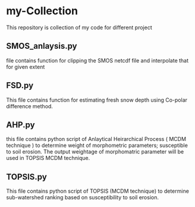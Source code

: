 # my-Collection
This repository is collection of my code for different project

## SMOS_anlaysis.py 
file contains function for clipping the SMOS netcdf file and interpolate that for given extent

## FSD.py
This file contains function for estimating fresh snow depth using Co-polar difference method.

## AHP.py
this file contains python script of Anlaytical Heirarchical Process ( MCDM technique ) to determine weight of  morphometric parameters; susceptible to soil erosion.
The output weightage of morphomatric parameter will be used in TOPSIS MCDM technique.

## TOPSIS.py
This file contains python script of TOPSIS (MCDM technique) to determine sub-watershed ranking based on susceptibility to soil erosion.
